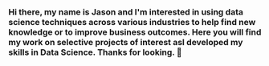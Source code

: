 ### Hi there, my name is Jason and I'm interested in using data science techniques across various industries to help find new knowledge or to improve business outcomes. Here you will find my work on selective projects of interest asI developed my skills in Data Science. Thanks for looking.   👋

